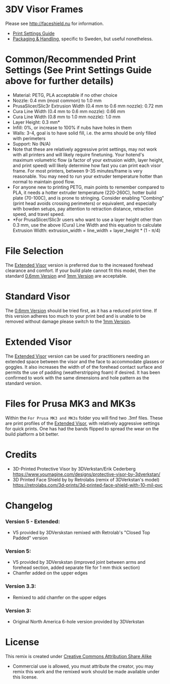 # 3DV Visor Frames

Please see http://faceshield.nu for information.
- [Print Settings Guide](https://3dverkstan.se/protective-visor/protective-visor-print-guide/)
- [Packaging & Handling](http://translate.google.com/translate?js=n&sl=sv&tl=en&u=https://3dverkstan.se/protective-visor/protective-visor-packing-handling/), specific to Sweden, but useful nonetheless.

# Common/Recommended Print Settings (See Print Settings Guide above for further details)
- Material: PETG, PLA acceptable if no other choice
- Nozzle: 0.4 mm (most common) to 1.0 mm
- PrusaSlicer/Slic3r Extrusion Width (0.4 mm to 0.6 mm nozzle): 0.72 mm
- Cura Line Width (0.4 mm to 0.6 mm nozzle): 0.66 mm
- Cura Line Width (0.8 mm to 1.0 mm nozzle): 1.0 mm
- Layer Height: 0.3 mm*
- Infill: 0%, or increase to 100% if nubs have holes in them
- Walls: 3-4, goal is to have solid fill, i.e. the arms should be only filled with perimeters
- Support: No (N/A)
- Note that these are relatively aggressive print settings, may not work with all printers and will likely require finetuning. Your hotend's maximum volumetric flow (a factor of your extrusion width, layer height, and print speed) will likely determine how fast you can print each visor frame. For most printers, between 9-35 minutes/frame is very reasonable. You may need to run your extruder temperature hotter than normal to maintain good flow.
- For anyone new to printing PETG, main points to remember compared to PLA, it needs a hotter extruder temperature (220-260C), hotter build plate (70-100C), and is prone to stringing. Consider enabling "Combing" (print head avoids crossing perimeters) or equivalent, and especially with bowden setups, pay attention to retraction distance, retraction speed, and travel speed.
- *For PrusaSlicer/Slic3r users who want to use a layer height other than 0.3 mm, use the above (Cura) Line Width and this equation to calculate Extrusion Width: extrusion_width = line_width + layer_height * (1 - π/4)


# File Selection
The [Extended Visor](./bcc3d_extended_v5.stl) version is preferred due to the increased forehead clearance and comfort. If your build plate cannot fit this model, then the standard [0.6mm Version](./Visor_Frame_NORTH_AMERICA_letter_6-hole_v5-0.6mm_chamferred.stl) and  [1mm Version](./Visor_Frame_NORTH_AMERICA_letter_6-hole_v5-1mm_chamferred.stl) are acceptable.

# Standard Visor
The [0.6mm Version](./Visor_Frame_NORTH_AMERICA_letter_6-hole_v5-0.6mm_chamferred.stl) should be tried first, as it has a reduced print time. If this version adheres too much to your print bed and is unable to be removed without damage please switch to the [1mm Version](./Visor_Frame_NORTH_AMERICA_letter_6-hole_v5-1mm_chamferred.stl).

# Extended Visor
The [Extended Visor](./bcc3d_extended_v5.stl) version can be used for practitioners needing an extended space between the visor and the face to accommodate glasses or goggles. It also increases the width of of the forehead contact surface and permits the use of padding (weatherstripping foam) if desired. It has been confirmed to work with the same dimensions and hole pattern as the standard version.

# Files for Prusa MK3 and MK3s

Within the `For Prusa MK3 and MK3s` folder you will find two .3mf files. These are print profiles of the [Extended Visor](./bcc3d_extended_v5.stl), with relatively aggressive settings for quick prints. One has had the bands flipped to spread the wear on the build platform a bit better.

# Credits

- 3D-Printed Protective Visor by 3DVerkstan/Erik Cederberg https://www.youmagine.com/designs/protective-visor-by-3dverkstan/
- 3D Printed Face Shield by by Retrolabs (remix of 3DVerkstan's model) https://retrolabs.com/3d-prints/3d-printed-face-shield-with-10-mil-pvc

# Changelog

### Version 5 - Extended:

- V5 provided by 3DVerskstan remixed with Retrolab's "Closed Top Padded" version

### Version 5:

- V5 provided by 3DVerskstan (improved joint between arms and forehead section, added separate file for 1 mm thick section)
- Chamfer added on the upper edges

### Version 3.3:

- Remixed to add chamfer on the upper edges

### Version 3:

- Original North America 6-hole version provided by 3DVerkstan

# License
This remix is created under [Creative Commons Attribution Share Alike](https://creativecommons.org/licenses/by-sa/3.0/deed.en_US)
- Commercial use is allowed, you must attribute the creator, you may remix this work and the remixed work should be made available under this license.
